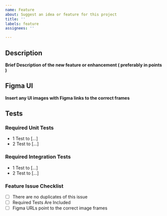 ```yaml
---
name: Feature
about: Suggest an idea or feature for this project
title: ''
labels: feature
assignees: ''

---
```


## Description
**Brief Description of the new feature or enhancement ( preferably in points )**

## Figma UI 
**Insert any UI images with Figma links to the correct frames**

## Tests

### Required Unit Tests
- 1 Test to [...]
- 2 Test to [...]

### Required Integration Tests
- 1 Test to [...]
- 2 Test to [...]


### Feature Issue Checklist
- [ ] There are no duplicates of this issue
- [ ] Required Tests Are Included
- [ ] Figma URLs point to the correct image frames
